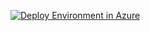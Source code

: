 <p><a href="https://portal.azure.com/#create/Microsoft.Template/uri/https%3A%20%20github.com%20NikCharlebois%20SharePointFarms%20raw%20master%20RMC%20SharePoint2016%20azuredeploy.json?token=AATN3TNDLOR4LYKHILD2VQS5SH77Q"><img src="http://azuredeploy.net/deploybutton.png" alt="Deploy Environment in Azure" /></a>
  

